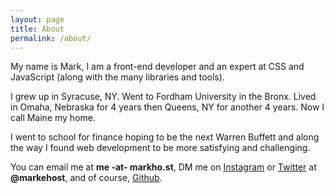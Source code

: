 ```yaml
---
layout: page
title: About
permalink: /about/
---
```


My name is Mark, I am a front-end developer and an expert at CSS and JavaScript (along with the many libraries and tools).    

I grew up in Syracuse, NY.  Went to Fordham University in the Bronx.  Lived in Omaha, Nebraska for 4 years then Queens, NY for another 4 years.  Now I call Maine my home.

I went to school for finance hoping to be the next Warren Buffett and along the way I found web development to be more satisfying and challenging.

You can email me at **me -at- markho.st**, DM me on [Instagram](https://www.instagram.com/markehost/) or [Twitter](https://twitter.com/markehost) at **@markehost**, and of course, [Github](https://github.com/markehost).